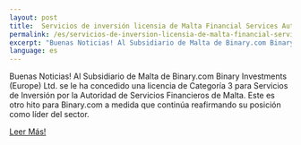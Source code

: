 ```yaml
---
layout: post
title:  Servicios de inversión licensia de Malta Financial Services Authority
permalink: /es/servicios-de-inversion-licensia-de-malta-financial-services-authority/
excerpt: "Buenas Noticias! Al Subsidiario de Malta de Binary.com Binary Investments (Europe) Ltd. se le ha concedido una licencia de Categoría 3 para Servicios de..."
language: es
---
```



Buenas Noticias! Al Subsidiario de Malta de Binary.com Binary Investments (Europe) Ltd. se le ha concedido una licencia de Categoría 3 para Servicios de Inversión por la Autoridad de Servicios Financieros de Malta. Este es otro hito para Binary.com a medida que continúa reafirmando su posición como líder del sector.


[Leer Más!](https://www.binary.com/)
